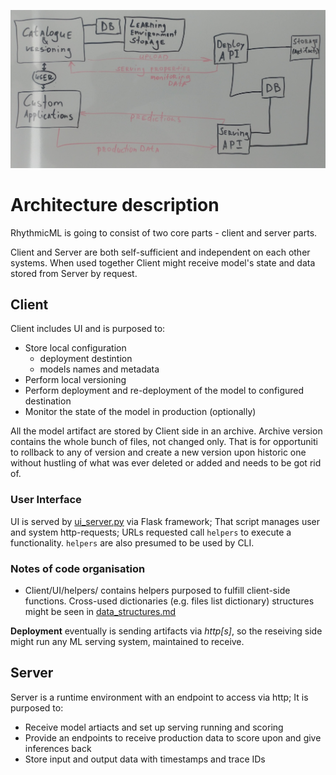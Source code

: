 ![Architecture](images/architecture0.jpg)

# Architecture description

RhythmicML is going to consist of two core parts - client and server parts.

Client and Server are both self-sufficient and independent on each other systems.
When used together Client might receive model's state and data stored from Server by request.

## Client
Client includes UI and is purposed to:
+ Store local configuration
    * deployment destintion
    * models names and metadata
+ Perform local versioning
+ Perform deployment and re-deployment of the model to configured destination
+ Monitor the state of the model in production (optionally)

All the model artifact are stored by Client side in an archive. Archive version contains the whole bunch of files, not changed only.
That is for opportuniti to rollback to any of version and create a new version upon historic one without hustling of what was ever deleted or added and needs to be got rid of.

### User Interface
UI is served by [ui_server.py](../src/Client/UI/ui_server.py) via Flask framework; That script manages user and system http-requests; URLs requested call `helpers` to execute a functionality.
`helpers` are also presumed to be used by CLI. 

### Notes of code organisation
+ Client/UI/helpers/ contains helpers purposed to fulfill client-side functions. 
    Cross-used dictionaries (e.g. files list dictionary) structures might be seen in [data_structures.md](data_structures.md)

**Deployment** eventually is sending artifacts via *http[s]*, so the reseiving side might run any ML serving system, maintained to receive.

## Server
Server is a runtime environment with an endpoint to access via http;
It is purposed to:
+ Receive model artiacts and set up serving running and scoring
+ Provide an endpoints to receive production data to score upon and give inferences back
+ Store input and output data with timestamps and trace IDs
